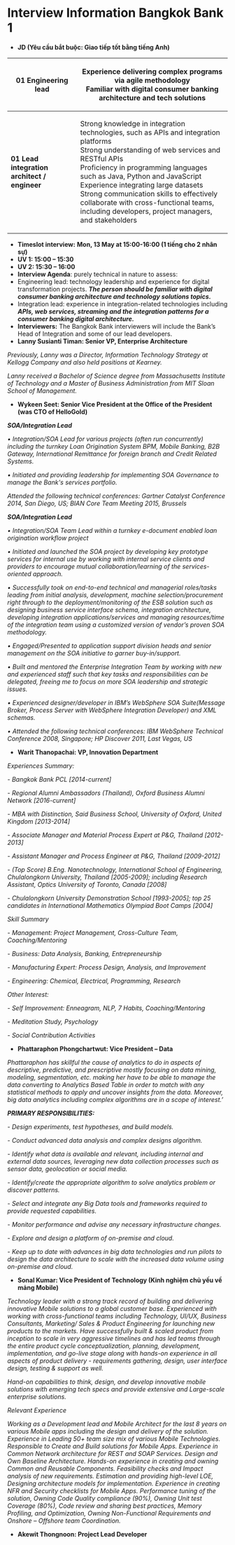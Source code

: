 # Interview Information Bangkok Bank 1

* **JD (Yêu cầu bắt buộc: Giao tiếp tốt bằng tiếng Anh)**

| **01 Engineering lead**                      | <p>Experience delivering complex programs via agile methodology<br>Familiar with digital consumer banking architecture and tech solutions</p>                                                                                                                                                                                                                                                                             |
| -------------------------------------------- | ------------------------------------------------------------------------------------------------------------------------------------------------------------------------------------------------------------------------------------------------------------------------------------------------------------------------------------------------------------------------------------------------------------------------- |
| **01 Lead integration architect / engineer** | <p>Strong knowledge in integration technologies, such as APIs and integration platforms<br>Strong understanding of web services and RESTful APIs<br>Proficiency in programming languages such as Java, Python and JavaScript<br>Experience integrating large datasets<br>Strong communication skills to effectively collaborate with cross-functional teams, including developers, project managers, and stakeholders</p> |

* **Timeslot interview:** **Mon, 13 May at 15:00-16:00 (1 tiếng cho 2 nhân sự)**
* **UV 1: 15:00 – 15:30**
* **UV 2: 15:30 – 16:00**
* **Interview Agenda**: purely technical in nature to assess:
* Engineering lead: technology leadership and experience for digital transformation projects.  _**The person should be familiar with digital consumer banking architecture and technology solutions topics.**_
* Integration lead: experience in integration-related technologies including _**APIs, web services, streaming and the integration patterns for a consumer banking digital architecture.**_
* **Interviewers:** The Bangkok Bank interviewers will include the Bank’s Head of Integration and some of our lead developers.
* **Lanny Susianti Timan: Senior VP, Enterprise Architecture**

_Previously, Lanny was a Director, Information Technology Strategy at Kellogg Company and also held positions at Kearney._

_Lanny received a Bachelor of Science degree from Massachusetts Institute of Technology and a Master of Business Administration from MIT Sloan School of Management._

* **Wykeen Seet: Senior Vice President at the Office of the President (was CTO of HelloGold)**

_**SOA/Integration Lead**_

_• Integration/SOA Lead for various projects (often run concurrently) including the turnkey Loan Origination System BPM, Mobile Banking, B2B Gateway, International Remittance for foreign branch and Credit Related Systems._

_• Initiated and providing leadership for implementing SOA Governance to manage the Bank's services portfolio._

_Attended the following technical conferences: Gartner Catalyst Conference 2014, San Diego, US; BIAN Core Team Meeting 2015, Brussels_

_**SOA/Integration Lead**_

_• Integration/SOA Team Lead within a turnkey e-document enabled loan origination workflow project_

_• Initiated and launched the SOA project by developing key prototype services for internal use by working with internal service clients and providers to encourage mutual collaboration/learning of the services-oriented approach._

_• Successfully took on end-to-end technical and managerial roles/tasks leading from initial analysis, development, machine selection/procurement right through to the deployment/monitoring of the ESB solution such as designing business service interface schema, integration architecture, developing integration applications/services and managing resources/time of the integration team using a customized version of vendor’s proven SOA methodology._

_• Engaged/Presented to application support division heads and senior management on the SOA initiative to garner buy-in/support._

_• Built and mentored the Enterprise Integration Team by working with new and experienced staff such that key tasks and responsibilities can be delegated, freeing me to focus on more SOA leadership and strategic issues._

_• Experienced designer/developer in IBM’s WebSphere SOA Suite(Message Broker, Process Server with WebSphere Integration Developer) and XML schemas._

_• Attended the following technical conferences: IBM WebSphere Technical Conference 2008, Singapore; HP Discover 2011, Last Vegas, US_

* **Warit Thanopachai: VP, Innovation Department**

_Experiences Summary:_

_- Bangkok Bank PCL \[2014-current]_

_- Regional Alumni Ambassadors (Thailand), Oxford Business Alumni Network \[2016-current]_

_- MBA with Distinction, Said Business School, University of Oxford, United Kingdom \[2013-2014]_

_- Associate Manager and Material Process Expert at P\&G, Thailand \[2012-2013]_

_- Assistant Manager and Process Engineer at P\&G, Thailand \[2009-2012]_

_- (Top Score) B.Eng. Nanotechnology, International School of Engineering, Chulalongkorn University, Thailand \[2005-2009]; including Research Assistant, Optics University of Toronto, Canada \[2008]_

_- Chulalongkorn University Demonstration School \[1993-2005]; top 25 candidates in International Mathematics Olympiad Boot Camps \[2004]_

_Skill Summary_

_- Management: Project Management, Cross-Culture Team, Coaching/Mentoring_

_- Business: Data Analysis, Banking, Entrepreneurship_

_- Manufacturing Expert: Process Design, Analysis, and Improvement_

_- Engineering: Chemical, Electrical, Programming, Research_

_Other Interest:_

_- Self Improvement: Enneagram, NLP, 7 Habits, Coaching/Mentoring_

_- Meditation Study, Psychology_

_- Social Contribution Activities_

* **Phattaraphon Phongchartwut: Vice President – Data**

_Phattaraphon has skillful the cause of analytics to do in aspects of descriptive, predictive, and prescriptive mostly focusing on data mining, modeling, segmentation, etc. making her have to be able to manage the data converting to Analytics Based Table in order to match with any statistical methods to apply and uncover insights from the data. Moreover, big data analytics including complex algorithms are in a scope of interest.’_

_**PRIMARY RESPONSIBILITIES:**_

_- Design experiments, test hypotheses, and build models._

_- Conduct advanced data analysis and complex designs algorithm._

_- Identify what data is available and relevant, including internal and external data sources, leveraging new data collection processes such as sensor data, geolocation or social media._

_- Identify/create the appropriate algorithm to solve analytics problem or discover patterns._

_- Select and integrate any Big Data tools and frameworks required to provide requested capabilities._

_- Monitor performance and advise any necessary infrastructure changes._

_- Explore and design a platform of on-premise and cloud._

_- Keep up to date with advances in big data technologies and run pilots to design the data architecture to scale with the increased data volume using on-premise and cloud._

* **Sonal Kumar: Vice President of Technology (Kinh nghiệm chủ yếu về mảng Mobile)**

_Technology leader with a strong track record of building and delivering innovative Mobile solutions to a global customer base. Experienced with working with cross-functional teams including Technology, UI/UX, Business Consultants, Marketing/ Sales & Product Engineering for launching new products to the markets. Have successfully built & scaled product from inception to scale in very aggressive timelines and has led teams through the entire product cycle conceptualization, planning, development, implementation, and go-live stage along with hands-on experience in all aspects of product delivery - requirements gathering, design, user interface design, testing & support as well._

_Hand-on capabilities to think, design, and develop innovative mobile solutions with emerging tech specs and provide extensive and Large-scale enterprise solutions._

_Relevant Experience_

_Working as a Development lead and Mobile Architect for the last 8 years on various Mobile apps including the design and delivery of the solution. Experience in Leading 50+ team size mix of various Mobile Technologies. Responsible to Create and Build solutions for Mobile Apps. Experience in Common Network architecture for REST and SOAP Services. Design and Own Baseline Architecture. Hands-on experience in creating and owning Common and Reusable Components. Feasibility checks and Impact analysis of new requirements. Estimation and providing high-level LOE, Designing architecture models for implementation. Experience in creating NFR and Security checklists for Mobile Apps. Performance tuning of the solution, Owning Code Quality compliance (90%), Owning Unit test Coverage (80%), Code review and sharing best practices, Memory Profiling, and Optimization, Owning Non-Functional Requirements and Onshore – Offshore team Coordination._

* **Akewit Thongnoon: Project Lead Developer**
